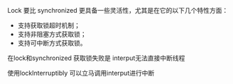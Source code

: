 Lock 要比 synchronized 更具备一些灵活性，尤其是在它的以下几个特性方面：

- 支持获取锁超时机制；
- 支持非阻塞方式获取锁；
- 支持可中断方式获取锁。

在lock和synchronized 获取锁失败是 interput无法直接中断线程

使用lockInterruptibly 可以立马调用interput进行中断